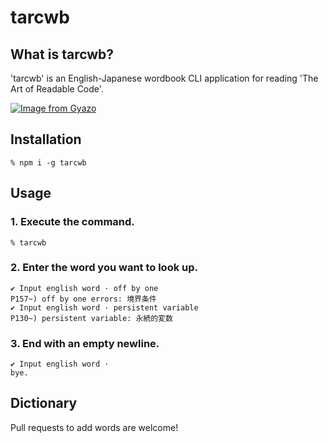 # tarcwb

## What is tarcwb?

'tarcwb' is an English-Japanese wordbook CLI application for reading 'The Art of Readable Code'.

[![Image from Gyazo](https://i.gyazo.com/92a28e60c464629b068dea804628224b.gif)](https://gyazo.com/92a28e60c464629b068dea804628224b)

## Installation

```
% npm i -g tarcwb
```

## Usage

### 1. Execute the command.
```
% tarcwb
```

### 2. Enter the word you want to look up.
```
✔ Input english word · off by one
P157~) off by one errors: 境界条件
✔ Input english word · persistent variable
P130~) persistent variable: 永続的変数
```

### 3. End with an empty newline.

```
✔ Input english word · 
bye.
```

## Dictionary

Pull requests to add words are welcome!
